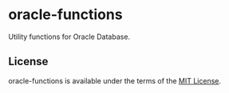 # oracle-functions

Utility functions for Oracle Database.

## License

oracle-functions is available under the terms of the [MIT License](https://github.com/jongha/oracle-functions/blob/master/LICENSE).